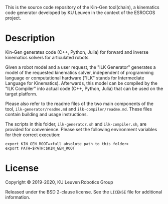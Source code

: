 This is the source code repository of the Kin-Gen tool(chain), a kinematics code
generator developed by KU Leuven in the context of the ESROCOS project.

# Description
Kin-Gen generates code (C++, Python, Julia) for forward and inverse kinematics
solvers for articulated robots.

Given a robot model and a user request, the "ILK Generator" generates a model of
the requested kinematics solver, independent of programming language or
computational hardware ("ILK" stands for Intermediate Language for Kinematics).
Afterwards, this model can be compiled by the "ILK Compiler" into actual 
code (C++, Python, Julia) that can be used on the target platform.

Please also refer to the readme files of the two main components of the tool,
`ilk-generator/readme.md` and `ilk-compiler/readme.md`. These files contain
building and usage instructions.

The scripts in this folder, `ilk-generator.sh` and `ilk-compiler.sh`, are
provided for convenience. Please set the following environment variables for
their correct execution:

```
export KIN_GEN_ROOT=<full absolute path to this folder>
export PATH=$PATH:$KIN_GEN_ROOT
```

# License

Copyright © 2019-2020, KU Leuven Robotics Group

Released under the BSD 2-clause license. See the `LICENSE` file for additional
information.